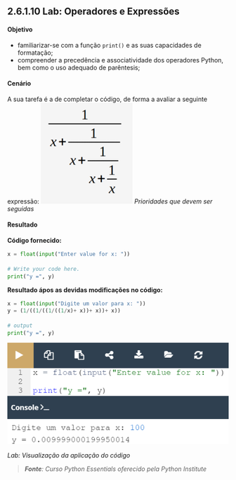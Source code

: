 ## 2.6.1.10 Lab: Operadores e Expressões

#### Objetivo

 - familiarizar-se com a função `print()` e as suas capacidades de formatação;
 - compreender a precedência e associatividade dos operadores Python, bem como o uso adequado de parêntesis;

#### Cenário
A sua tarefa é a de completar o código, de forma a avaliar a seguinte expressão:
![Prioridades que devem ser seguidas](../img/061_7_lab_operadores_expressoes.PNG)
*Prioridades que devem ser seguidas*

####  Resultado

**Código fornecido:**

```python
x = float(input("Enter value for x: "))

# Write your code here.
print("y =", y)
```

**Resultado ápos as devidas modificações no código:**


```python
x = float(input("Digite um valor para x: "))
y = (1/((1/((1/((1/x)+ x))+ x))+ x))

# output
print("y =", y)
```

![Lab: Visualização da aplicação do código](../img/061_8_lab_operadores_expressoes.png)

*Lab: Visualização da aplicação do código*

>***Fonte**: Curso Python Essentials oferecido pela Python Institute*